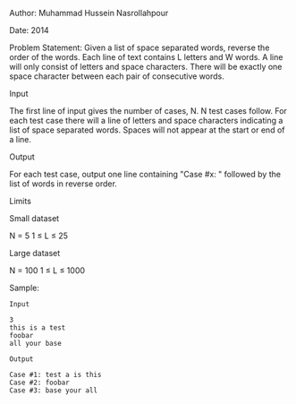 Author: Muhammad Hussein Nasrollahpour

Date: 2014

Problem Statement: Given a list of space separated words, reverse the order of the words. Each line of text contains L letters and W words. A line will only consist of letters and space characters. There will be exactly one space character between each pair of consecutive words.

Input

The first line of input gives the number of cases, N.
N test cases follow. For each test case there will a line of letters and space characters indicating a list of space separated words. Spaces will not appear at the start or end of a line.

Output

For each test case, output one line containing "Case #x: " followed by the list of words in reverse order.

Limits

Small dataset

N = 5
1 ≤ L ≤ 25

Large dataset

N = 100
1 ≤ L ≤ 1000


Sample:

	Input 
 
	3
	this is a test
	foobar
	all your base
	
	Output

	Case #1: test a is this
	Case #2: foobar
	Case #3: base your all


